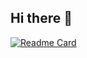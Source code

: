 ## Hi there 👋
[![Readme Card](https://github-readme-stats.vercel.app/api/pin/?username=aconitum01)](https://github.com/anuraghazra/github-readme-stats)
<!--
**aconitum01/aconitum01** is a ✨ _special_ ✨ repository because its `README.md` (this file) appears on your GitHub profile.

Here are some ideas to get you started:

- 🔭 I’m currently working on ...
- 🌱 I’m currently learning ...
- 👯 I’m looking to collaborate on ...
- 🤔 I’m looking for help with ...
- 💬 Ask me about ...
- 📫 How to reach me: ...
- 😄 Pronouns: ...
- ⚡ Fun fact: ...
-->
